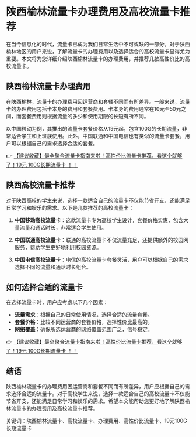 # 陕西榆林流量卡办理费用及高校流量卡推荐

在当今信息化的时代，流量卡已成为我们日常生活中不可或缺的一部分。对于陕西榆林地区的用户来说，了解流量卡的办理费用以及选择适合的高校流量卡显得尤为重要。本文将为您详细介绍陕西榆林流量卡的办理费用，并推荐几款高性价比的高校流量卡。

## 陕西榆林流量卡办理费用

在陕西榆林，流量卡的办理费用因运营商和套餐不同而有所差异。一般来说，流量卡的办理费用包括卡本身的费用和套餐费用。卡本身的费用通常在10元至50元之间，而套餐费用则根据流量的多少和使用期限的长短有所不同。

以中国移动为例，其推出的流量卡套餐价格从19元起，包含100G的长期流量，非常适合学生和上班族使用。此外，中国联通和中国电信也有类似的流量卡套餐，用户可以根据自己的需求选择合适的套餐。

👉 [【建议收藏】最全聚合流量卡指南来啦！高性价比流量卡推荐，看这个就够了！19元 100G长期流量卡 ！！](https://bit.ly/Liuliangka)

## 陕西高校流量卡推荐

对于陕西高校的学生来说，选择一款适合自己的流量卡不仅能节省开支，还能满足日常学习和娱乐的需求。以下是几款推荐的高校流量卡：

1. **中国移动高校流量卡**：这款流量卡专为高校学生设计，套餐价格实惠，包含大量流量和通话时长，非常适合学生使用。

2. **中国联通高校流量卡**：联通的高校流量卡不仅流量充足，还提供额外的校园网服务，帮助学生更好地利用校园资源。

3. **中国电信高校流量卡**：电信的高校流量卡套餐灵活，用户可以根据自己的需求选择不同的流量和通话时长组合。

## 如何选择合适的流量卡

在选择流量卡时，用户应考虑以下几个因素：

- **流量需求**：根据自己的日常使用情况，选择合适的流量套餐。
- **套餐价格**：比较不同运营商的套餐价格，选择性价比最高的。
- **网络覆盖**：确保所选运营商的网络覆盖范围广泛，信号稳定。

👉 [【建议收藏】最全聚合流量卡指南来啦！高性价比流量卡推荐，看这个就够了！19元 100G长期流量卡 ！！](https://bit.ly/Liuliangka)

## 结语

陕西榆林流量卡的办理费用因运营商和套餐不同而有所差异，用户应根据自己的需求选择合适的流量卡。对于高校学生来说，选择一款适合自己的高校流量卡不仅能节省开支，还能满足日常学习和娱乐的需求。希望本文能帮助您更好地了解陕西榆林流量卡的办理费用及高校流量卡推荐。

关键词：陕西榆林流量卡、高校流量卡、办理费用、高性价比流量卡、19元100G长期流量卡